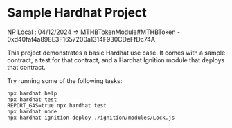 # Sample Hardhat Project
NP Local : 04/12/2024 => MTHBTokenModule#MTHBToken - 0xd40faf4a898E3F1657200a1314F930CDeFfDc74A

This project demonstrates a basic Hardhat use case. It comes with a sample contract, a test for that contract, and a Hardhat Ignition module that deploys that contract.

Try running some of the following tasks:

```shell
npx hardhat help
npx hardhat test
REPORT_GAS=true npx hardhat test
npx hardhat node
npx hardhat ignition deploy ./ignition/modules/Lock.js
```
